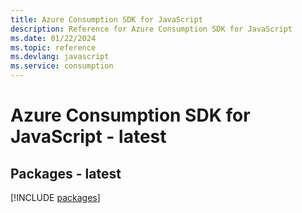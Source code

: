 ```yaml
---
title: Azure Consumption SDK for JavaScript
description: Reference for Azure Consumption SDK for JavaScript
ms.date: 01/22/2024
ms.topic: reference
ms.devlang: javascript
ms.service: consumption
---
```

# Azure Consumption SDK for JavaScript - latest
## Packages - latest
[!INCLUDE [packages](consumption-index.md)]